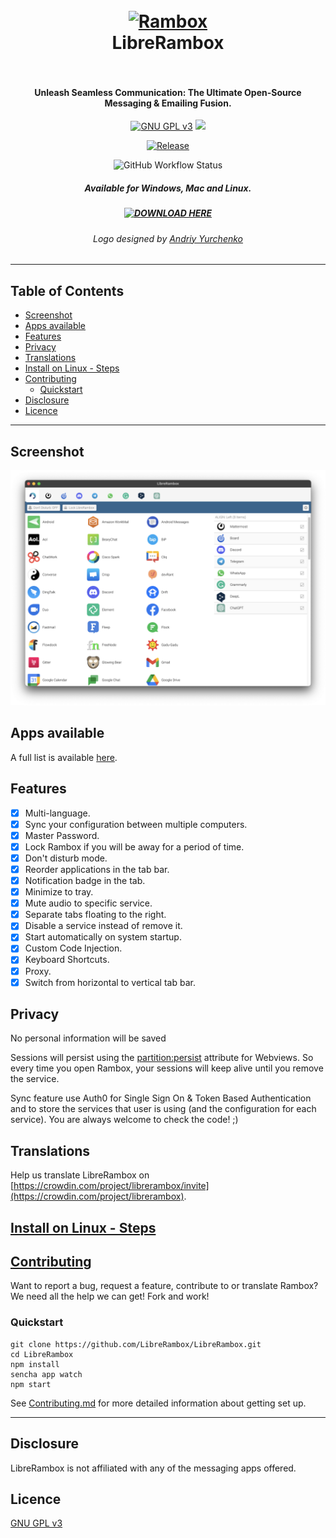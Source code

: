 <div align="center">
  <h1>
    <br />
    <a href="https://rambox.pro"><img src="./resources/Icon.png" width="256px" alt="Rambox" /></a><br />
    LibreRambox
    <br /><br/>
  </h1>

  <h4>Unleash Seamless Communication: The Ultimate Open-Source Messaging & Emailing Fusion.</h4>

  <p>
    <a href="https://www.gnu.org/licenses/gpl-3.0.en.html" target="_blank"><img src="https://img.shields.io/github/license/saenzramiro/rambox.svg" alt="GNU GPL v3" /></a>
    <a title="Crowdin" target="_blank" href="https://crowdin.com/project/librerambox"><img src="https://badges.crowdin.net/librerambox/localized.svg"></a>
  </p>
	<p>
		<a target="_blank" href="https://github.com/LibreRambox/LibreRambox/releases"> <img alt="Release" src="https://img.shields.io/github/v/release/LibreRambox/LibreRambox"></a>
	</p>
  <p>
    <img alt="GitHub Workflow Status" src="https://img.shields.io/github/actions/workflow/status/LibreRambox/LibreRambox/build.yml">
  </p>

  <h5>Available for Windows, Mac and Linux.</h5>

  <h5><a href="https://github.com/LibreRambox/LibreRambox/releases" target="_blank"><img src="https://cdn.rawgit.com/saenzramiro/rambox/gh-pages/images/img-download.svg" width="250" alt="DOWNLOAD HERE" /></a></h5>

  <h6>Logo designed by <a href="https://www.linkedin.com/in/andriyyurchenko/" target="_blank">Andriy Yurchenko</a></h6>
</div>

---

## Table of Contents

- [Screenshot](#screenshot)
- [Apps available](#apps-available)
- [Features](#features)
- [Privacy](#privacy)
- [Translations](#translations)
- [Install on Linux - Steps](#install-on-linux---steps)
- [Contributing](#contributing)
  - [Quickstart](#quickstart)
- [Disclosure](#disclosure)
- [Licence](#licence)

---

## Screenshot

![Rambox](./resources/screenshots/mac.png)

## Apps available

A full list is available [here](services.md).

## Features

- [x] Multi-language.
- [x] Sync your configuration between multiple computers.
- [x] Master Password.
- [x] Lock Rambox if you will be away for a period of time.
- [x] Don't disturb mode.
- [x] Reorder applications in the tab bar.
- [x] Notification badge in the tab.
- [x] Minimize to tray.
- [x] Mute audio to specific service.
- [x] Separate tabs floating to the right.
- [x] Disable a service instead of remove it.
- [x] Start automatically on system startup.
- [x] Custom Code Injection.
- [x] Keyboard Shortcuts.
- [x] Proxy.
- [x] Switch from horizontal to vertical tab bar.

## Privacy

No personal information will be saved

Sessions will persist using the [partition:persist](https://electronjs.org/docs/api/webview-tag#partition) attribute for Webviews.
So every time you open Rambox, your sessions will keep alive until you remove the service.

Sync feature use Auth0 for Single Sign On & Token Based Authentication and to store the services that user is using (and the configuration for each service).
You are always welcome to check the code! ;)

## Translations

Help us translate LibreRambox on [https://crowdin.com/project/librerambox/invite](https://crowdin.com/project/librerambox).

## [Install on Linux - Steps](https://github.com/ramboxapp/LibreRambox/wiki/Install-on-Linux)

## [Contributing](./CONTRIBUTING.md)

Want to report a bug, request a feature, contribute to or translate Rambox?
We need all the help we can get!
Fork and work!

### Quickstart

```shell
git clone https://github.com/LibreRambox/LibreRambox.git
cd LibreRambox
npm install
sencha app watch
npm start
```

See [Contributing.md](./CONTRIBUTING.md) for more detailed information about getting set up.

---

## Disclosure

LibreRambox is not affiliated with any of the messaging apps offered.

## Licence

[GNU GPL v3](https://github.com/LibreRambox/LibreRambox/blob/master/LICENSE)
